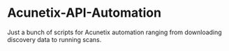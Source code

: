 # Acunetix-API-Automation
Just a bunch of scripts for Acunetix automation ranging from downloading discovery data to running scans.
